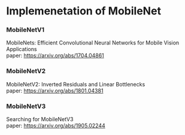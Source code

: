 # Implemenetation of MobileNet
### MobileNetV1
MobileNets: Efficient Convolutional Neural Networks for Mobile Vision Applications
<br>paper: https://arxiv.org/abs/1704.04861

### MobileNetV2
MobileNetV2: Inverted Residuals and Linear Bottlenecks
<br>paper: https://arxiv.org/abs/1801.04381

### MobileNetV3
Searching for MobileNetV3
<br>paper: https://arxiv.org/abs/1905.02244 
